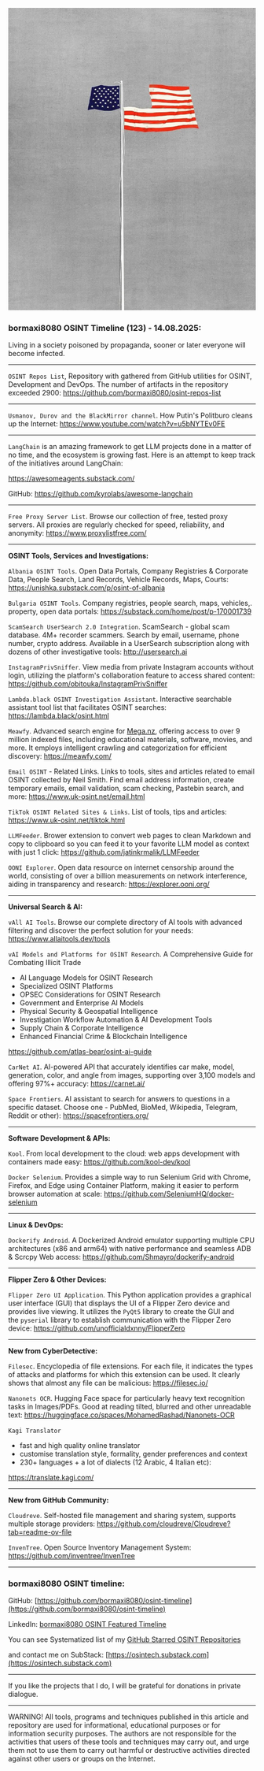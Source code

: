 ![alt text](img/123.jpg)
### bormaxi8080 OSINT Timeline (123) - 14.08.2025:

Living in a society poisoned by propaganda, sooner or later everyone will become infected.

----

```OSINT Repos List```, Repository with gathered from GitHub utilities for OSINT, Development and DevOps. The number of artifacts in the repository exceeded 2900: https://github.com/bormaxi8080/osint-repos-list

----

```Usmanov, Durov and the BlackMirror channel```. How Putin's Politburo cleans up the Internet: https://www.youtube.com/watch?v=u5bNYTEv0FE

----

```LangChain``` is an amazing framework to get LLM projects done in a matter of no time, and the ecosystem is growing fast. Here is an attempt to keep track of the initiatives around LangChain:

https://awesomeagents.substack.com/

GitHub: https://github.com/kyrolabs/awesome-langchain

----

```Free Proxy Server List```. Browse our collection of free, tested proxy servers. All proxies are regularly checked for speed, reliability, and anonymity: https://www.proxylistfree.com/

----

**OSINT Tools, Services and Investigations:**

```Albania OSINT Tools```. Open Data Portals, Company Registries & Corporate Data, People Search, Land Records, Vehicle Records, Maps, Courts: https://unishka.substack.com/p/osint-of-albania

```Bulgaria OSINT Tools```. Company registries, people search, maps, vehicles,. property, open data portals: https://substack.com/home/post/p-170001739

```ScamSearch UserSearch 2.0 Integration```. ScamSearch - global scam database. 4M+ recorder scammers. Search by email, username, phone number, crypto address. Available in a UserSearch subscription along with dozens of other investigative tools: http://usersearch.ai

```InstagramPrivSniffer```. View media from private Instagram accounts without login, utilizing the platform's collaboration feature to access shared content: https://github.com/obitouka/InstagramPrivSniffer

```Lambda.black OSINT Investigation Assistant```. Interactive searchable assistant tool list that facilitates OSINT searches: https://lambda.black/osint.html

```Meawfy```. Advanced search engine for [Mega.nz](http://mega.nz/), offering access to over 9 million indexed files, including educational materials, software, movies, and more. It employs intelligent crawling and categorization for efficient discovery: https://meawfy.com/

```Email OSINT``` - Related Links. Links to tools, sites and articles related to email OSINT collected by Neil Smith. Find email address information, create temporary emails, email validation, scam checking, Pastebin search, and more: https://www.uk-osint.net/email.html

```TikTok OSINT Related Sites & Links```. List of tools, tips and articles: https://www.uk-osint.net/tiktok.html

```LLMFeeder```. Brower extension to convert web pages to clean Markdown and copy to clipboard so you can feed it to your favorite LLM model as context with just 1 click: https://github.com/jatinkrmalik/LLMFeeder

```OONI Explorer```. Open data resource on internet censorship around the world, consisting of over a billion measurements on network interference, aiding in transparency and research: https://explorer.ooni.org/

----

**Universal Search & AI:**

```vAll AI Tools```. Browse our complete directory of AI tools with advanced filtering and discover the perfect solution for your needs: https://www.allaitools.dev/tools

```vAI Models and Platforms for OSINT Research```. A Comprehensive Guide for Combating Illicit Trade  
  
- AI Language Models for OSINT Research  
- Specialized OSINT Platforms  
- OPSEC Considerations for OSINT Research  
- Government and Enterprise AI Models  
- Physical Security & Geospatial Intelligence  
- Investigation Workflow Automation & AI Development Tools  
- Supply Chain & Corporate Intelligence  
- Enhanced Financial Crime & Blockchain Intelligence

https://github.com/atlas-bear/osint-ai-guide

```CarNet AI```. AI-powered API that accurately identifies car make, model, generation, color, and angle from images, supporting over 3,100 models and offering 97%+ accuracy: https://carnet.ai/

```Space Frontiers```. AI assistant to search for answers to questions in a specific dataset. Choose one - PubMed, BioMed, Wikipedia, Telegram, Reddit or other): https://spacefrontiers.org/

----

**Software Development & APIs:**

```Kool```. From local development to the cloud: web apps development with containers made easy: https://github.com/kool-dev/kool

```Docker Selenium```. Provides a simple way to run Selenium Grid with Chrome, Firefox, and Edge using Container Platform, making it easier to perform browser automation at scale: https://github.com/SeleniumHQ/docker-selenium

----

**Linux & DevOps:**

```Dockerify Android```. A Dockerized Android emulator supporting multiple CPU architectures (x86 and arm64) with native performance and seamless ADB & Scrcpy Web access: https://github.com/Shmayro/dockerify-android

----

**Flipper Zero & Other Devices:**

```Flipper Zero UI Application```. This Python application provides a graphical user interface (GUI) that displays the UI of a Flipper Zero device and provides live viewing. It utilizes the `PyQt5` library to create the GUI and the `pyserial` library to establish communication with the Flipper Zero device: https://github.com/unofficialdxnny/FlipperZero

----

**New from CyberDetective:**

```Filesec```. Encyclopedia of file extensions. For each file, it indicates the types of attacks and platforms for which this extension can be used. It clearly shows that almost any file can be malicious: https://filesec.io/

```Nanonets OCR```. Hugging Face space for particularly heavy text recognition tasks in Images/PDFs. Good at reading tilted, blurred and other unreadable text: https://huggingface.co/spaces/MohamedRashad/Nanonets-OCR

```Kagi Translator```

- fast and high quality online translator
- customise translation style, formality, gender preferences and context
- 230+ languages + a lot of dialects (12 Arabic, 4 Italian etc): 

https://translate.kagi.com/

----

**New from GitHub Community:**

```Cloudreve```. Self-hosted file management and sharing system, supports multiple storage providers: https://github.com/cloudreve/Cloudreve?tab=readme-ov-file

```InvenTree```. Open Source Inventory Management System: https://github.com/inventree/InvenTree

----
### bormaxi8080 OSINT timeline:

GitHub: [https://github.com/bormaxi8080/osint-timeline](https://github.com/bormaxi8080/osint-timeline)

LinkedIn: [bormaxi8080 OSINT Featured Timeline](https://www.linkedin.com/in/osintech/details/featured/)

You can see Systematized list of my [GitHub Starred OSINT Repositories](https://github.com/bormaxi8080/osint-repos-list)

and contact me on SubStack: [https://osintech.substack.com](https://osintech.substack.com)

----

If you like the projects that I do, I will be grateful for donations in private dialogue.

----

WARNING! All tools, programs and techniques published in this article and repository are used for informational, educational purposes or for information security purposes. The authors are not responsible for the activities that users of these tools and techniques may carry out, and urge them not to use them to carry out harmful or destructive activities directed against other users or groups on the Internet.